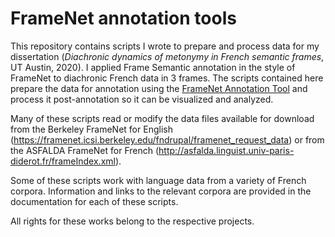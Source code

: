 # FrameNet annotation tools
This repository contains scripts I wrote to prepare and process data for my dissertation (*Diachronic dynamics of metonymy in French semantic frames*, UT Austin, 2020). I applied Frame Semantic annotation in the style of FrameNet to diachronic French data in 3 frames. The scripts contained here prepare the data for annotation using the [FrameNet Annotation Tool](https://framenet2.icsi.berkeley.edu/fnAnnoTool/) and process it post-annotation so it can be visualized and analyzed.

Many of these scripts read or modify the data files available for download from the Berkeley FrameNet for English (https://framenet.icsi.berkeley.edu/fndrupal/framenet_request_data) or from the ASFALDA FrameNet for French (http://asfalda.linguist.univ-paris-diderot.fr/frameIndex.xml).

Some of these scripts work with language data from a variety of French corpora. Information and links to the relevant corpora are provided in the documentation for each of these scripts.

All rights for these works belong to the respective projects.
